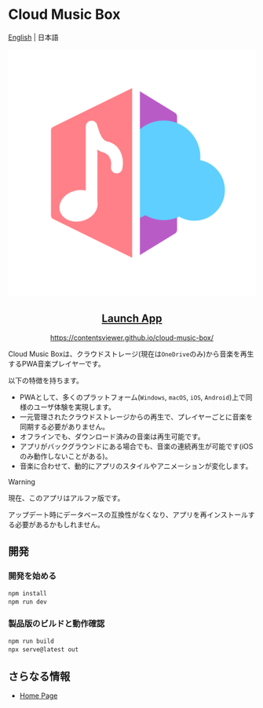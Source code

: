# Cloud Music Box

[English](./README.md) | 日本語

<p align="center">
    <a href="https://contentsviewer.github.io/cloud-music-box/">
      <img src="./public/icon-512x512.png"/>
    </a>
</p>
<h2 align="center">
    <a href="https://contentsviewer.github.io/cloud-music-box/">Launch App</a>
</h2>
<p align="center">
    <a href="https://contentsviewer.github.io/cloud-music-box/">
      https://contentsviewer.github.io/cloud-music-box/
    </a>
</p>

Cloud Music Boxは、クラウドストレージ(現在は`OneDrive`のみ)から音楽を再生するPWA音楽プレイヤーです。

以下の特徴を持ちます。

* PWAとして、多くのプラットフォーム(`Windows`, `macOS`, `iOS`, `Android`)上で同様のユーザ体験を実現します。
* 一元管理されたクラウドストレージからの再生で、プレイヤーごとに音楽を同期する必要がありません。
* オフラインでも、ダウンロード済みの音楽は再生可能です。
* アプリがバックグラウンドにある場合でも、音楽の連続再生が可能です(iOSのみ動作しないことがある)。
* 音楽に合わせて、動的にアプリのスタイルやアニメーションが変化します。

> [!WARNING]
> 現在、このアプリはアルファ版です。
>
> アップデート時にデータベースの互換性がなくなり、アプリを再インストールする必要があるかもしれません。

## 開発

### 開発を始める

```sh
npm install
npm run dev
```

### 製品版のビルドと動作確認

```sh
npm run build
npx serve@latest out
```

## さらなる情報

* [Home Page](https://contentsviewer.work/Master/apps/cloud-music-box/docs)
